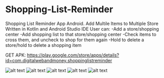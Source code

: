 # Shopping-List-Reminder
Shopping List Reminder App Android. Add Multile Items to Multiple Store
Written in Kotlin and Android Studio IDE
User can:
-Add a store/shopping center
-Add shopping list to that store/shopping center
-Check items to cross them, and uncheck to shop for them again
-Hold to delete a store/hold to delete a shopping item

GET APK: https://play.google.com/store/apps/details?id=com.digitalwebandmoney.shoppinglistreminder

![alt text](https://github.com/RonnyKibet1/Shopping-List-Reminder/blob/master/device-2019-10-27-010209.png)
![alt text](https://github.com/RonnyKibet1/Shopping-List-Reminder/blob/master/device-2019-10-27-010239.png)
![alt text](https://github.com/RonnyKibet1/Shopping-List-Reminder/blob/master/device-2019-10-27-010253.png)
![alt text](https://github.com/RonnyKibet1/Shopping-List-Reminder/blob/master/device-2019-10-27-010322.png)
![alt text](https://github.com/RonnyKibet1/Shopping-List-Reminder/blob/master/device-2019-10-27-010354.png)
